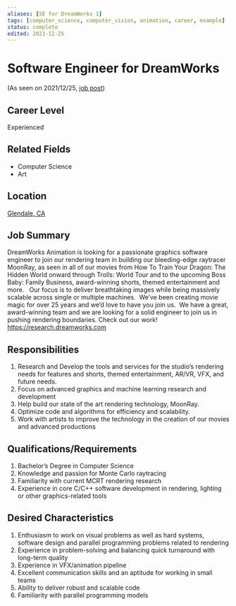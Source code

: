 ```yaml
---
aliases: [SE for DreamWorks 1]
tags: [computer_science, computer_vision, animation, career, example]
status: complete
edited: 2021-12-25
---
```


# Software Engineer for DreamWorks
(As seen on 2021/12/25, [job post](https://sjobs.brassring.com/TGnewUI/Search/home/HomeWithPreLoad?partnerid=25354&siteid=5108&PageType=JobDetails&jobid=562509#jobDetails=562509_5108))

## Career Level
Experienced

## Related Fields
- Computer Science
- Art

## Location
[Glendale, CA](https://goo.gl/maps/c1CWYwUvrrH1rrYy9)

## Job Summary
DreamWorks Animation is looking for a passionate graphics software engineer to join our rendering team in building our bleeding-edge raytracer MoonRay, as seen in all of our movies from How To Train Your Dragon: The Hidden World onward through Trolls: World Tour and to the upcoming Boss Baby: Family Business, award-winning shorts, themed entertainment and more.   Our focus is to deliver breathtaking images while being massively scalable across single or multiple machines.  We’ve been creating movie magic for over 25 years and we’d love to have you join us.  We have a great, award-winning team and we are looking for a solid engineer to join us in pushing rendering boundaries. Check out our work!  https://research.dreamworks.com

## Responsibilities
1. Research and Develop the tools and services for the studio’s rendering needs for features and shorts, themed entertainment, AR/VR, VFX, and future needs.
2. Focus on advanced graphics and machine learning research and development
3. Help build our state of the art rendering technology, MoonRay. 
4. Optimize code and algorithms for efficiency and scalability.
5. Work with artists to improve the technology in the creation of our movies and advanced productions

## Qualifications/Requirements
1. Bachelor’s Degree in Computer Science
2. Knowledge and passion for Monte Carlo raytracing
3. Familiarity with current MCRT rendering research
4. Experience in core C/C++ software development in rendering, lighting or other graphics-related tools

## Desired Characteristics
1. Enthusiasm to work on visual problems as well as hard systems, software design and parallel programming problems related to rendering
2. Experience in problem-solving and balancing quick turnaround with long-term quality
3. Experience in VFX/animation pipeline
4. Excellent communication skills and an aptitude for working in small teams  
5. Ability to deliver robust and scalable code
6. Familiarity with parallel programming models